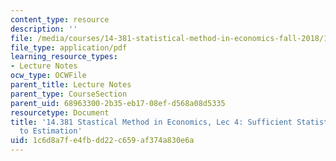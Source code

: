 ```yaml
---
content_type: resource
description: ''
file: /media/courses/14-381-statistical-method-in-economics-fall-2018/1c6d8a7fe4fbdd22c659af374a830e6a_MIT14_381F18_lec4.pdf
file_type: application/pdf
learning_resource_types:
- Lecture Notes
ocw_type: OCWFile
parent_title: Lecture Notes
parent_type: CourseSection
parent_uid: 68963300-2b35-eb17-08ef-d568a08d5335
resourcetype: Document
title: '14.381 Stastical Method in Economics, Lec 4: Sufficient Statistics, Introduction
  to Estimation'
uid: 1c6d8a7f-e4fb-dd22-c659-af374a830e6a
---
```

